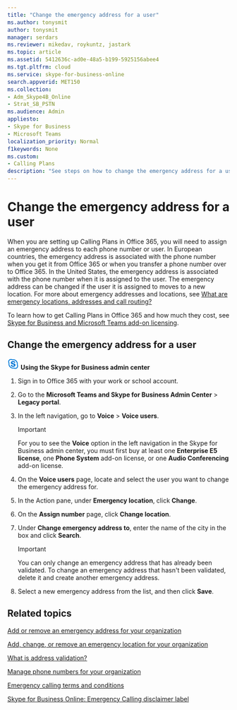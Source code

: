 ```yaml
---
title: "Change the emergency address for a user"
ms.author: tonysmit
author: tonysmit
manager: serdars
ms.reviewer: mikedav, roykuntz, jastark
ms.topic: article
ms.assetid: 5412636c-ad0e-48a5-b199-5925156abee4
ms.tgt.pltfrm: cloud
ms.service: skype-for-business-online
search.appverid: MET150
ms.collection: 
- Adm_Skype4B_Online
- Strat_SB_PSTN
ms.audience: Admin
appliesto:
- Skype for Business 
- Microsoft Teams
localization_priority: Normal
f1keywords: None
ms.custom:
- Calling Plans
description: "See steps on how to change the emergency address for a user to work with the Public Switched Telephone Network (PSTN) in the US and Europe. "
---
```


# Change the emergency address for a user

When you are setting up Calling Plans in Office 365, you will need to assign an emergency address to each phone number or user. In European countries, the emergency address is associated with the phone number when you get it from Office 365 or when you transfer a phone number over to Office 365. In the United States, the emergency address is associated with the phone number when it is assigned to the user. The emergency address can be changed if the user it is assigned to moves to a new location. For more about emergency addresses and locations, see [What are emergency locations, addresses and call routing?](/microsoftteams/what-are-emergency-locations-addresses-and-call-routing)
  
To learn how to get Calling Plans in Office 365 and how much they cost, see [Skype for Business and Microsoft Teams add-on licensing](../skype-for-business-and-microsoft-teams-add-on-licensing/skype-for-business-and-microsoft-teams-add-on-licensing.md).
  
## Change the emergency address for a user

![sfb-logo-30x30.png](../images/sfb-logo-30x30.png) **Using the Skype for Business admin center**

1. Sign in to Office 365 with your work or school account.
    
2. Go to the **Microsoft Teams and Skype for Business Admin Center** > **Legacy portal**.
    
3. In the left navigation, go to **Voice** > **Voice users**.
    
    > [!IMPORTANT]
    > For you to see the **Voice** option in the left navigation in the Skype for Business admin center, you must first buy at least one **Enterprise E5 license**, one **Phone System** add-on license, or one **Audio Conferencing** add-on license.
    
4. On the **Voice users** page, locate and select the user you want to change the emergency address for.
    
5. In the Action pane, under **Emergency location**, click **Change**.
    
6. On the **Assign number** page, click **Change location**. 
    
7. Under **Change emergency address to**, enter the name of the city in the box and click **Search**.
    
    > [!IMPORTANT]
    > You can only change an emergency address that has already been validated. To change an emergency address that hasn't been validated, delete it and create another emergency address. 
  
8. Select a new emergency address from the list, and then click **Save**.
    
## Related topics
[Add or remove an emergency address for your organization](add-or-remove-an-emergency-address-for-your-organization.md)

[Add, change, or remove an emergency location for your organization](add-change-or-remove-an-emergency-location-for-your-organization.md)

[What is address validation?](what-is-address-validation.md)

[Manage phone numbers for your organization](/microsoftteams/manage-phone-numbers-for-your-organization)

[Emergency calling terms and conditions](/microsoftteams/emergency-calling-terms-and-conditions)

[Skype for Business Online: Emergency Calling disclaimer label](https://github.com/MicrosoftDocs/OfficeDocs-SkypeForBusiness/blob/live/Teams/downloads/emergency-calling/emergency-calling-label-(en-us)-(v.1.0).zip?raw=true)

  
 